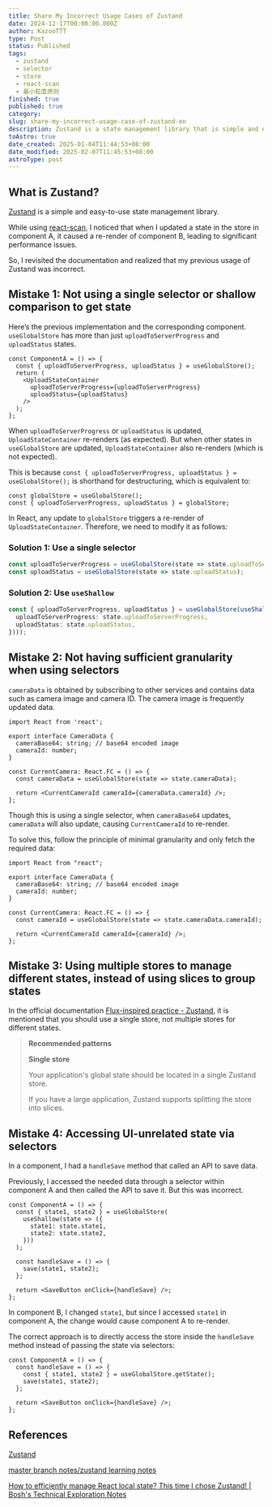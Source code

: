 ```yaml
---
title: Share My Incorrect Usage Cases of Zustand
date: 2024-12-17T00:00:00.000Z
author: KazooTTT
type: Post
status: Published
tags:
  - zustand
  - selector
  - store
  - react-scan
  - 最小粒度原则
finished: true
published: true
category: 
slug: share-my-incorrect-usage-case-of-zustand-en
description: Zustand is a state management library that is simple and easy to use. It allows you to access the state via a single selector or shallow comparison to prevent unnecessary re-renders of all components. When the state is updated, you can use `useShallow` to retrieve only the required data. Additionally, you should follow the principle of minimal granularity, only fetching the necessary data instead of using multiple stores to manage different states. Moreover, state that is unrelated to the UI does not need to be accessed via a selector. The correct approach is to directly access the store within the `handleSave` method.
toAstro: true
date_created: 2025-01-04T11:44:53+08:00
date_modified: 2025-02-07T11:45:53+08:00
astroType: post
---
```


## What is Zustand?

[Zustand](https://github.com/pmndrs/zustand) is a simple and easy-to-use state management library.

While using [react-scan](https://react-scan.com/), I noticed that when I updated a state in the store in component A, it caused a re-render of component B, leading to significant performance issues.

So, I revisited the documentation and realized that my previous usage of Zustand was incorrect.

## Mistake 1: Not using a single selector or shallow comparison to get state

Here’s the previous implementation and the corresponding component. `useGlobalStore` has more than just `uploadToServerProgress` and `uploadStatus` states.

```tsx
const ComponentA = () => {
  const { uploadToServerProgress, uploadStatus } = useGlobalStore();
  return (
    <UploadStateContainer
      uploadToServerProgress={uploadToServerProgress}
      uploadStatus={uploadStatus}
    />
  );
};
```

When `uploadToServerProgress` or `uploadStatus` is updated, `UploadStateContainer` re-renders (as expected). But when other states in `useGlobalStore` are updated, `UploadStateContainer` also re-renders (which is not expected).

This is because `const { uploadToServerProgress, uploadStatus } = useGlobalStore();` is shorthand for destructuring, which is equivalent to:

```tsx
const globalStore = useGlobalStore();
const { uploadToServerProgress, uploadStatus } = globalStore;
```

In React, any update to `globalStore` triggers a re-render of `UploadStateContainer`. Therefore, we need to modify it as follows:

### Solution 1: Use a single selector

```ts
const uploadToServerProgress = useGlobalStore(state => state.uploadToServerProgress);
const uploadStatus = useGlobalStore(state => state.uploadStatus);
```

### Solution 2: Use `useShallow`

```ts
const { uploadToServerProgress, uploadStatus } = useGlobalStore(useShallow(state => ({
  uploadToServerProgress: state.uploadToServerProgress,
  uploadStatus: state.uploadStatus,
})));
```

## Mistake 2: Not having sufficient granularity when using selectors

`cameraData` is obtained by subscribing to other services and contains data such as camera image and camera ID. The camera image is frequently updated data.

```tsx
import React from 'react';

export interface CameraData {
  cameraBase64: string; // base64 encoded image
  cameraId: number;
}

const CurrentCamera: React.FC = () => {
  const cameraData = useGlobalStore(state => state.cameraData);

  return <CurrentCameraId cameraId={cameraData.cameraId} />;
};
```

Though this is using a single selector, when `cameraBase64` updates, `cameraData` will also update, causing `CurrentCameraId` to re-render.

To solve this, follow the principle of minimal granularity and only fetch the required data:

```tsx
import React from "react";

export interface CameraData {
  cameraBase64: string; // base64 encoded image
  cameraId: number;
}

const CurrentCamera: React.FC = () => {
  const cameraId = useGlobalStore(state => state.cameraData.cameraId);

  return <CurrentCameraId cameraId={cameraId} />;
};
```

## Mistake 3: Using multiple stores to manage different states, instead of using slices to group states

In the official documentation [Flux-inspired practice - Zustand](https://zustand.docs.pmnd.rs/guides/flux-inspired-practice), it is mentioned that you should use a single store, not multiple stores for different states.

> **Recommended patterns**
>
> **Single store**
>
> Your application's global state should be located in a single Zustand store.
>
> If you have a large application, Zustand supports splitting the store into slices.

## Mistake 4: Accessing UI-unrelated state via selectors

In a component, I had a `handleSave` method that called an API to save data.

Previously, I accessed the needed data through a selector within component A and then called the API to save it. But this was incorrect.

```tsx
const ComponentA = () => {
  const { state1, state2 } = useGlobalStore(
    useShallow(state => ({
      state1: state.state1,
      state2: state.state2,
    }))
  );

  const handleSave = () => {
    save(state1, state2);
  };

  return <SaveButton onClick={handleSave} />;
};
```

In component B, I changed `state1`, but since I accessed `state1` in component A, the change would cause component A to re-render.

The correct approach is to directly access the store inside the `handleSave` method instead of passing the state via selectors:

```tsx
const ComponentA = () => {
  const handleSave = () => {
    const { state1, state2 } = useGlobalStore.getState();
    save(state1, state2);
  };

  return <SaveButton onClick={handleSave} />;
};
```

## References

[Zustand](https://zustand-demo.pmnd.rs/)

[master branch notes/zustand learning notes](https://github.com/puxiao/notes/blob/master/zustand%E5%AD%A6%E4%B9%A0%E7%AC%94%E8%AE%B0.md)

[How to efficiently manage React local state? This time I chose Zustand! | Bosh's Technical Exploration Notes](https://notes.boshkuo.com/docs/React/zustand#%E7%82%BA%E4%BD%95%E9%81%B8%E6%93%87%E4%BD%BF%E7%94%A8-zustand-)
